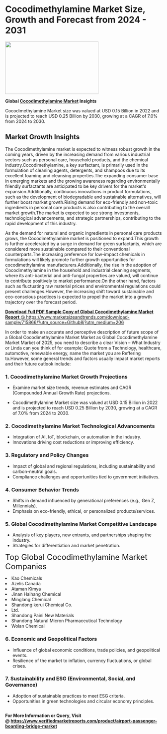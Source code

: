 <H1>Cocodimethylamine Market Size, Growth and Forecast from 2024 - 2031</H1><img class="aligncenter size-medium wp-image-584254" src="https://thirdeyenews.in/wp-content/uploads/2024/09/Global-Market-Research-300x168.jpeg" alt="" width="300" height="168" /><p><strong>Global&nbsp;<a href="https://www.marketsizeandtrends.com/download-sample/715866/?utm_source=Github8j?utm_medium=206">Cocodimethylamine Market</a> Insights</strong></p><p>Cocodimethylamine Market size was valued at USD 0.15 Billion in 2022 and is projected to reach USD 0.25 Billion by 2030, growing at a CAGR of 7.0% from 2024 to 2030.</p><p><h2>Market Growth Insights</h2> <p>The Cocodimethylamine market is expected to witness robust growth in the coming years, driven by the increasing demand from various industrial sectors such as personal care, household products, and the chemical industry.Cocodimethylamine, a key surfactant, is primarily used in the formulation of cleaning agents, detergents, and shampoos due to its excellent foaming and cleansing properties.The expanding consumer base in emerging markets and the growing awareness regarding environmentally friendly surfactants are anticipated to be key drivers for the market's expansion.Additionally, continuous innovations in product formulations, such as the development of biodegradable and sustainable alternatives, will further boost market growth.Rising demand for eco-friendly and non-toxic ingredients in personal care products is also contributing to the overall market growth.The market is expected to see strong investments, technological advancements, and strategic partnerships, contributing to the rapid development of this industry.</p> <p><a href="#"></a></p> <p>As the demand for natural and organic ingredients in personal care products grows, the Cocodimethylamine market is positioned to expand.This growth is further accelerated by a surge in demand for green surfactants, which are considered more sustainable compared to their conventional counterparts.The increasing preference for low-impact chemicals in formulations will likely promote further growth opportunities for cocodimethylamine manufacturers.Additionally, the rise in the adoption of Cocodimethylamine in the household and industrial cleaning segments, where its anti-bacterial and anti-fungal properties are valued, will continue to contribute positively to market performance.On the other hand, factors such as fluctuating raw material prices and environmental regulations could present challenges.However, the increasing shift toward sustainable and eco-conscious practices is expected to propel the market into a growth trajectory over the forecast period.</p> <p><a href="#"></p><p><span class=""><strong>Download Full PDF Sample Copy of Global Cocodimethylamine Market Report</strong> @ <a href="https://www.marketsizeandtrends.com/download-sample/715866/?utm_source=Github8j?utm_medium=206" target="_blank">https://www.marketsizeandtrends.com/download-sample/715866/?utm_source=Github8j?utm_medium=206</a></span></p><p>In order to make an accurate and perceptive description of future scope of a Global&nbsp;Cocodimethylamine Market Market as Global&nbsp;Cocodimethylamine Market Market of 2025, you need to describe a clear Vision &ndash; What Industry or Linda can you think of for example: Quote from a Technology, healthcare, automotive, renewable energy, name the market you are Reffering to.However, some general trends and factors usually impact market reports and their future outlook include:</p><h3>1.&nbsp;<strong>Cocodimethylamine Market Growth Projections</strong></h3><ul><li>Examine market size trends, revenue estimates and CAGR (Compounded Annual Growth Rate) projections.</li><li><p>Cocodimethylamine Market size was valued at USD 0.15 Billion in 2022 and is projected to reach USD 0.25 Billion by 2030, growing at a CAGR of 7.0% from 2024 to 2030.</p></li></ul><h3>2.&nbsp;<strong>Cocodimethylamine Market Technological Advancements</strong></h3><ul><li>Integration of AI, IoT, blockchain, or automation in the industry.</li><li>Innovations driving cost reductions or improving efficiency.</li></ul><h3>3.&nbsp;<strong>Regulatory and Policy Changes</strong></h3><ul><li>Impact of global and regional regulations, including sustainability and carbon-neutral goals.</li><li>Compliance challenges and opportunities tied to government initiatives.</li></ul><h3>4.&nbsp;<strong>Consumer Behavior Trends</strong></h3><ul><li>Shifts in demand influenced by generational preferences (e.g., Gen Z, Millennials).</li><li>Emphasis on eco-friendly, ethical, or personalized products/services.</li></ul><h3>5.&nbsp;<strong>Global Cocodimethylamine Market Competitive Landscape</strong></h3><ul><li>Analysis of key players, new entrants, and partnerships shaping the industry.</li><li>Strategies for differentiation and market penetration.</li></ul><p data-pm-slice="1 1 []"><span style="color: inherit; font-family: inherit; font-size: 25px;">Top Global Cocodimethylamine Market Companies</span></p><div class="" data-test-id=""><p><li>Kao Chemicals</li><li> Azelis Canada</li><li> Ataman Kimya</li><li> Jinan Haihang Chemical</li><li> Minglang Chemical</li><li> Shandong kerui Chemical Co.</li><li> Ltd.</li><li> Shandong Paini New Materials</li><li> Shandong Natural Micron Pharmaceutical Technology</li><li> Wolan Chemical</li></p></div><h3>6.&nbsp;<strong>Economic and Geopolitical Factors</strong></h3><ul><li>Influence of global economic conditions, trade policies, and geopolitical events.</li><li>Resilience of the market to inflation, currency fluctuations, or global crises.</li></ul><h3>7.&nbsp;<strong>Sustainability and ESG (Environmental, Social, and Governance)</strong></h3><ul><li>Adoption of sustainable practices to meet ESG criteria.</li><li>Opportunities in green technologies and circular economy principles.</li></ul><h2><strong style="font-size: 14px;">For More Information or Query, Visit @&nbsp;</strong><a style="background-color: #ffffff; font-size: 14px;" href="https://www.marketsizeandtrends.com/report/cocodimethylamine-market/" target="_blank">https://www.verifiedmarketreports.com/product/airport-passenger-boarding-bridge-market</a></h2>